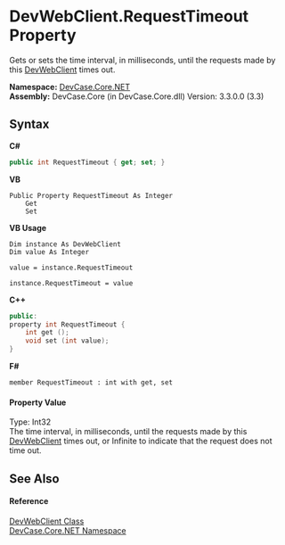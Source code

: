 # DevWebClient.RequestTimeout Property 
 

Gets or sets the time interval, in milliseconds, until the requests made by this <a href="T_DevCase_Core_NET_DevWebClient">DevWebClient</a> times out.

**Namespace:**&nbsp;<a href="N_DevCase_Core_NET">DevCase.Core.NET</a><br />**Assembly:**&nbsp;DevCase.Core (in DevCase.Core.dll) Version: 3.3.0.0 (3.3)

## Syntax

**C#**<br />
``` C#
public int RequestTimeout { get; set; }
```

**VB**<br />
``` VB
Public Property RequestTimeout As Integer
	Get
	Set
```

**VB Usage**<br />
``` VB Usage
Dim instance As DevWebClient
Dim value As Integer

value = instance.RequestTimeout

instance.RequestTimeout = value
```

**C++**<br />
``` C++
public:
property int RequestTimeout {
	int get ();
	void set (int value);
}
```

**F#**<br />
``` F#
member RequestTimeout : int with get, set

```


#### Property Value
Type: Int32<br />The time interval, in milliseconds, until the requests made by this <a href="T_DevCase_Core_NET_DevWebClient">DevWebClient</a> times out, or Infinite to indicate that the request does not time out.

## See Also


#### Reference
<a href="T_DevCase_Core_NET_DevWebClient">DevWebClient Class</a><br /><a href="N_DevCase_Core_NET">DevCase.Core.NET Namespace</a><br />